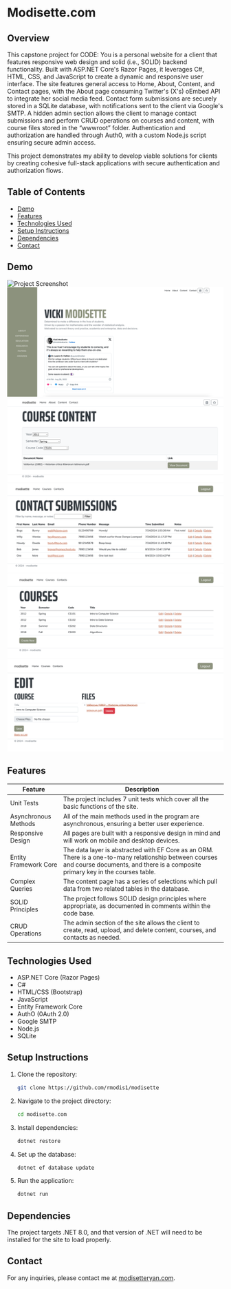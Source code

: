 # Modisette.com

## Overview

This capstone project for CODE: You is a personal website for a client that features responsive web design and solid (i.e., SOLID) backend functionality. Built with ASP.NET Core's Razor Pages, it leverages C#, HTML, CSS, and JavaScript to create a dynamic and responsive user interface. The site features general access to Home, About, Content, and Contact pages, with the About page consuming Twitter's (X's) oEmbed API to integrate her social media feed. Contact form submissions are securely stored in a SQLite database, with notifications sent to the client via Google's SMTP. A hidden admin section allows the client to manage contact submissions and perform CRUD operations on courses and content, with course files stored in the “wwwroot” folder. Authentication and authorization are handled through Auth0, with a custom Node.js script ensuring secure admin access. 

This project demonstrates my ability to develop viable solutions for clients by creating cohesive full-stack applications with secure authentication and authorization flows.

## Table of Contents

- [Demo](#demo)
- [Features](#features)
- [Technologies Used](#technologies-used)
- [Setup Instructions](#setup-instructions)
- [Dependencies](#dependencies)
- [Contact](#contact)

## Demo

![Project Screenshot](Images/modisette.com.png)
![Project Screenshot](Images/About.png)
![Project Screenshot](Images/UserCourseContent.png)
![Project Screenshot](Images/AdminContactDashboard.png)
![Project Screenshot](Images/AdminCoursesDisplay.png)
![Project Screenshot](Images/AdminEditCourse.png)

## Features

  | Feature        | Description                           |
  |----------------|---------------------------------------|
  | Unit Tests | The project includes 7 unit tests which cover all the basic functions of the site. |
  | Asynchronous Methods | All of the main methods used in the program are asynchronous, ensuring a better user experience. |
  | Responsive Design | All pages are built with a responsive design in mind and will work on mobile and desktop devices. |
  | Entity Framework Core | The data layer is abstracted with EF Core as an ORM. There is a one-to-many relationship between courses and course documents, and there is a composite primary key in the courses table. |
  | Complex Queries | The content page has a series of selections which pull data from two related tables in the database. |
  | SOLID Principles | The project follows SOLID design principles where appropriate, as documented in comments within the code base. |
  | CRUD Operations | The admin section of the site allows the client to create, read, upload, and delete content, courses, and contacts as needed. |

## Technologies Used

- ASP.NET Core (Razor Pages)
- C#
- HTML/CSS (Bootstrap)
- JavaScript
- Entity Framework Core
- AuthO (0Auth 2.0)
- Google SMTP
- Node.js
- SQLite

## Setup Instructions

1. Clone the repository:
    ```sh
    git clone https://github.com/rmodis1/modisette
    ```
2. Navigate to the project directory:
    ```sh
    cd modisette.com
    ```
3. Install dependencies:
    ```sh
    dotnet restore
    ```
4. Set up the database:
    ```sh
    dotnet ef database update
    ```
5. Run the application:
    ```sh
    dotnet run
    ```

## Dependencies

The project targets .NET 8.0, and that version of .NET will need to be installed for the site to load properly. 

## Contact

For any inquiries, please contact me at [modisetteryan.com](mailto:modisetteryan@gmail.com).
